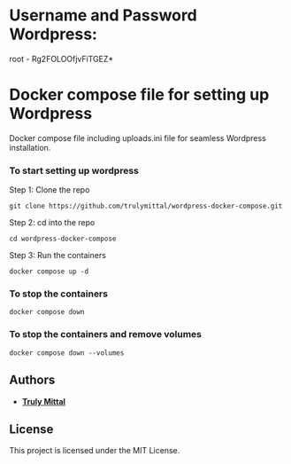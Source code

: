 # Username and Password Wordpress:
root - Rg2FOLOOfjvFiTGEZ*

# Docker compose file for setting up Wordpress
Docker compose file including uploads.ini file for seamless Wordpress installation.

### To start setting up wordpress

Step 1: Clone the repo

```
git clone https://github.com/trulymittal/wordpress-docker-compose.git
```

Step 2: cd into the repo

```
cd wordpress-docker-compose
```

Step 3: Run the containers

```
docker compose up -d
```

### To stop the containers

```
docker compose down
```


### To stop the containers and remove volumes

```
docker compose down --volumes
```

## Authors

- [**Truly Mittal**](https://trulymittal.com)

## License

This project is licensed under the MIT License.
